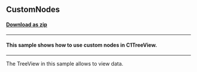 ## CustomNodes
#### [Download as zip](https://minhaskamal.github.io/DownGit/#/home?url=https://github.com/GrapeCity/ComponentOne-WinForms-Samples/tree/master/NetFramework\TreeView\CS\CustomNodes)
____
#### This sample shows how to use custom nodes in C1TreeView.
____
The TreeView in this sample allows to view data. 